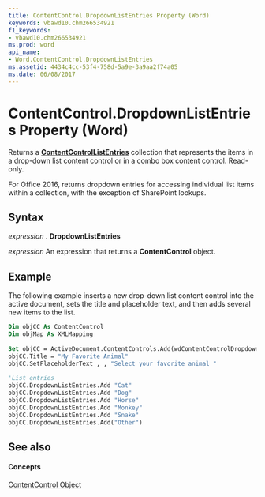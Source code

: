 ```yaml
---
title: ContentControl.DropdownListEntries Property (Word)
keywords: vbawd10.chm266534921
f1_keywords:
- vbawd10.chm266534921
ms.prod: word
api_name:
- Word.ContentControl.DropdownListEntries
ms.assetid: 4434c4cc-53f4-758d-5a9e-3a9aa2f74a05
ms.date: 06/08/2017
---
```



# ContentControl.DropdownListEntries Property (Word)

Returns a  **[ContentControlListEntries](Word.ContentControlListEntries.md)** collection that represents the items in a drop-down list content control or in a combo box content control. Read-only.

For Office 2016, returns dropdown entries for accessing individual list items within a collection, with the exception of SharePoint lookups.

## Syntax

 _expression_ . **DropdownListEntries**

 _expression_ An expression that returns a **ContentControl** object.


## Example

The following example inserts a new drop-down list content control into the active document, sets the title and placeholder text, and then adds several new items to the list.


```vb
Dim objCC As ContentControl 
Dim objMap As XMLMapping 
 
Set objCC = ActiveDocument.ContentControls.Add(wdContentControlDropdownList) 
objCC.Title = "My Favorite Animal" 
objCC.SetPlaceholderText , , "Select your favorite animal " 
 
'List entries 
objCC.DropdownListEntries.Add "Cat" 
objCC.DropdownListEntries.Add "Dog" 
objCC.DropdownListEntries.Add "Horse" 
objCC.DropdownListEntries.Add "Monkey" 
objCC.DropdownListEntries.Add "Snake" 
objCC.DropdownListEntries.Add("Other")
```


## See also


#### Concepts


[ContentControl Object](Word.ContentControl.md)

